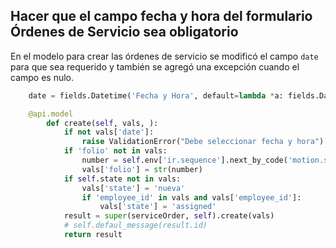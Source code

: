 ## Hacer que el campo fecha y hora del formulario Órdenes de Servicio sea obligatorio

En el modelo para crear las órdenes de servicio se modificó el campo ```date``` para que sea requerido y también se agregó una excepción cuando el campo es nulo.

```python
    date = fields.Datetime('Fecha y Hora', default=lambda *a: fields.Datetime.now(), copy=False, required=True)
```

```python
    @api.model
        def create(self, vals, ):
            if not vals['date']:
                raise ValidationError("Debe seleccionar fecha y hora")
            if 'folio' not in vals:
                number = self.env['ir.sequence'].next_by_code('motion.service_orders')
                vals['folio'] = str(number)
            if self.state not in vals:
                vals['state'] = 'nueva'
                if 'employee_id' in vals and vals['employee_id']:
                    vals['state'] = 'assigned'
            result = super(serviceOrder, self).create(vals)
            # self.defaul_message(result.id)
            return result
```